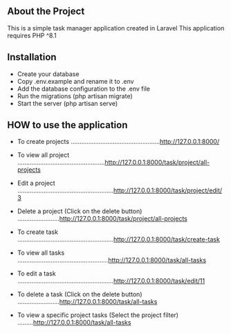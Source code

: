 ## About the Project

This is a simple task manager application created in Laravel
This application requires PHP ^8.1

## Installation
- Create your database
- Copy .env.example and rename it to .env
- Add the database configuration to the .env file
- Run the migrations (php artisan migrate)
- Start the server (php artisan serve)


## HOW to use the application

- To create projects ...................................................http://127.0.0.1:8000/
- To view all project ..................................................http://127.0.0.1:8000/task/project/all-projects
- Edit a project .......................................................http://127.0.0.1:8000/task/project/edit/3
- Delete a project (Click on the delete button) ........................http://127.0.0.1:8000/task/project/all-projects

- To create task .......................................................http://127.0.0.1:8000/task/create-task
- To view all tasks ....................................................http://127.0.0.1:8000/task/all-tasks
- To edit a task .......................................................http://127.0.0.1:8000/task/edit/11
- To delete a task (Click on the delete button) ........................http://127.0.0.1:8000/task/all-tasks
- To view a specific project tasks (Select the project filter) .........http://127.0.0.1:8000/task/all-tasks

